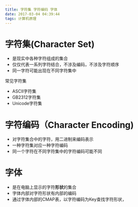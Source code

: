 ```yaml
---
title: 字符集 字符编码 字体
date: 2017-03-04 04:39:44
tags: 计算机原理
---
```


# 字符集(Character Set)
+ 是现实中各种字符组成的集合
+ 仅仅代表一系列字符结合，不涉及编码，不涉及字符顺序
+ 同一字符可能出现在不同字符集中 

常见字符集
+ ASCII字符集
+ GB2312字符集
+ Unicode字符集
<!--more-->
# 字符编码（Character Encoding)

+ 对字符集合中的字符，用二进制来编码表示
+ 一种字符集对应一种字符编码
+ 同一个字符在不同字符集中的字符编码可能不同

# 字体
+ 是在电脑上显示的字符**形状**的集合
+ 字体内部对字符形状有内部的编码
+ 通过字体内部的CMAP表，以字符编码为Key查找字符形状，
